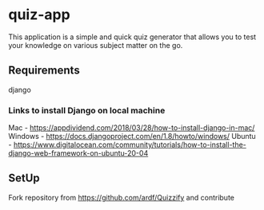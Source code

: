 # quiz-app

This application is a simple and quick quiz generator that allows you to test your knowledge on various subject matter on the go.


## Requirements
django

### Links to install Django on local machine
Mac - https://appdividend.com/2018/03/28/how-to-install-django-in-mac/
Windows - https://docs.djangoproject.com/en/1.8/howto/windows/
Ubuntu - https://www.digitalocean.com/community/tutorials/how-to-install-the-django-web-framework-on-ubuntu-20-04

## SetUp
Fork repository from https://github.com/ardf/Quizzify and contribute
